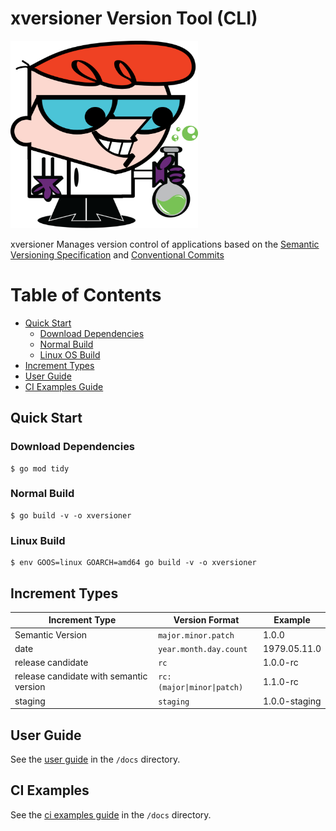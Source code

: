# xversioner Version Tool (CLI)

<img src="./docs/imgs/xversioner-icon.png" width="300" height="300" >

xversioner Manages version control of applications based on the [Semantic Versioning Specification](https://semver.org/) and [Conventional Commits](https://www.conventionalcommits.org/en/v1.0.0/)

Table of Contents
=================
<!-- toc -->
- [Quick Start](#quick-start)
    - [Download Dependencies](#download-dependencies)
    - [Normal Build](#normal-build)
    - [Linux OS Build](#linux-build)
- [Increment Types](#increment-types)      
- [User Guide](#user-guide)
- [CI Examples Guide](#ci-examples)


<!-- /toc -->
## Quick Start

### Download Dependencies
````
$ go mod tidy
````
### Normal Build
````
$ go build -v -o xversioner
````
### Linux Build
````
$ env GOOS=linux GOARCH=amd64 go build -v -o xversioner
````

## Increment Types

| Increment Type | Version Format | Example |
| -------------- | -------------- | ------- |
| Semantic Version  | `major.minor.patch` | 1.0.0 | 
| date | `year.month.day.count` | 1979.05.11.0 |
| release candidate | `rc` | 1.0.0-rc |
| release candidate with semantic version| `rc:(major\|minor\|patch)` | 1.1.0-rc |
| staging | `staging` | 1.0.0-staging | 

## User Guide
See the [user guide](docs/user-guide.md) in the `/docs` directory.

## CI Examples
See the [ci examples guide](docs/ci-examples-guide.md) in the `/docs` directory.
